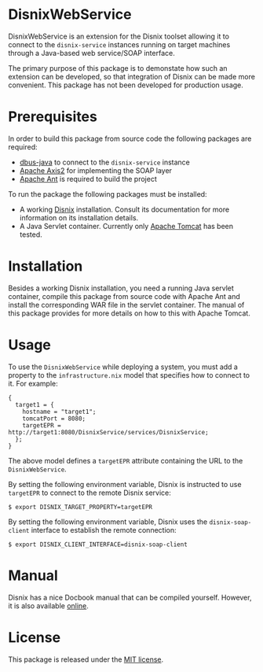 DisnixWebService
================
DisnixWebService is an extension for the Disnix toolset allowing it to connect
to the `disnix-service` instances running on target machines through a Java-based
web service/SOAP interface.

The primary purpose of this package is to demonstate how such an extension can be
developed, so that integration of Disnix can be made more convenient. This
package has not been developed for production usage.

Prerequisites
=============
In order to build this package from source code the following packages are
required:

* [dbus-java](http://www.freedesktop.org/wiki/Software/DBusBindings) to connect to the `disnix-service` instance
* [Apache Axis2](http://axis.apache.org/axis2/java/core) for implementing the SOAP layer
* [Apache Ant](http://ant.apache.org) is required to build the project

To run the package the following packages must be installed:

* A working [Disnix](https://github.com/svanderburg/disnix) installation. Consult its documentation for more information on its installation details.
* A Java Servlet container. Currently only [Apache Tomcat](http://tomcat.apache.org) has been tested.

Installation
============
Besides a working Disnix installation, you need a running Java servlet container,
compile this package from source code with Apache Ant and install the
corresponding WAR file in the servlet container. The manual of this package
provides for more details on how to this with Apache Tomcat.

Usage
=====
To use the `DisnixWebService` while deploying a system, you must add a property
to the `infrastructure.nix` model that specifies how to connect to it. For
example:

    {
      target1 = {
        hostname = "target1";
        tomcatPort = 8080;
        targetEPR = http://target1:8080/DisnixService/services/DisnixService;
      };
    }

The above model defines a `targetEPR` attribute containing the URL to the
`DisnixWebService`.

By setting the following environment variable, Disnix is instructed to use
`targetEPR` to connect to the remote Disnix service:

    $ export DISNIX_TARGET_PROPERTY=targetEPR

By setting the following environment variable, Disnix uses the
`disnix-soap-client` interface to establish the remote connection:

    $ export DISNIX_CLIENT_INTERFACE=disnix-soap-client

Manual
======
Disnix has a nice Docbook manual that can be compiled yourself. However, it is
also available [online](http://hydra.nixos.org/job/disnix/DisnixWebService-trunk/tarball/latest/download-by-type/doc/manual).

License
=======
This package is released under the [MIT license](http://opensource.org/licenses/MIT).
